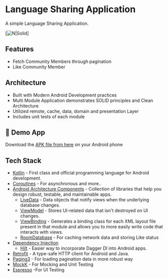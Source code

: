 # Language Sharing Application
A simple Language Sharing Application.

[![N|Solid](https://i.postimg.cc/3xnsPncL/Screenshot-1646168927.png)]

## Features
* Fetch Community Members through pagination
* Like Community Member

## Architecture
* Built with Modern Android Development practices
* Multi Module Application demonstrates SOLID principles and Clean Architecture
* Utilized remote, cache, data, domain and presentation Layer
* Includes unit tests of each module

## 📱 Demo App
Download the [APK file from here](https://github.com/ahmedcs2600/LanguageSharing/blob/main/app/build/intermediates/apk/debug/app-debug.apk) on your Android phone

## Tech Stack
- [Kotlin](https://kotlinlang.org/) - First class and official programming language for Android development.
- [Coroutines](https://kotlinlang.org/docs/reference/coroutines-overview.html) - For asynchronous and more..
- [Android Architecture Components](https://developer.android.com/topic/libraries/architecture) - Collection of libraries that help you design robust, testable, and maintainable apps.
    - [LiveData](https://developer.android.com/topic/libraries/architecture/livedata) - Data objects that notify views when the underlying database changes.
    - [ViewModel](https://developer.android.com/topic/libraries/architecture/viewmodel) - Stores UI-related data that isn't destroyed on UI changes.
    - [ViewBinding](https://developer.android.com/topic/libraries/view-binding) - Generates a binding class for each XML layout file present in that module and allows you to more easily write code that interacts with views.
    - [RoomDatabase](https://developer.android.com/training/data-storage/room) - For caching network data and storing Like status
- [Dependency Injection](https://developer.android.com/training/dependency-injection)
    - [Hilt](https://dagger.dev/hilt) - Easier way to incorporate Dagger DI into Android apps.
- [Retrofit](https://square.github.io/retrofit/) - A type-safe HTTP client for Android and Java.
- [Paging3](https://developer.android.com/topic/libraries/architecture/paging/v3-overview) - For loading pagination data in more robust way
- [MockK](https://mockk.io) - For Mocking and Unit Testing
- [Espresso](https://developer.android.com/training/testing/espresso) -For UI Testing